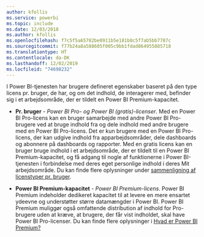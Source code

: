 ```yaml
---
author: kfollis
ms.service: powerbi
ms.topic: include
ms.date: 12/03/2018
ms.author: kfollis
ms.openlocfilehash: f7c5f5a65782be0911b5e181b8c5f7ab5bb7787c
ms.sourcegitcommit: f77b24a8a588605f005c9bb1fdad864955885718
ms.translationtype: HT
ms.contentlocale: da-DK
ms.lasthandoff: 12/02/2019
ms.locfileid: "74698232"
---
```

I Power BI-tjenesten har brugere defineret egenskaber baseret på den type licens pr. bruger, de har, og om det indhold, de interagerer med, befinder sig i et arbejdsområde, der er tildelt en Power BI Premium-kapacitet.


* **Pr. bruger** - *Power BI Pro- og Power BI (gratis)-licenser*. Med en Power BI Pro-licens kan en bruger samarbejde med andre Power BI Pro-brugere ved at bruge indhold fra og dele indhold med andre brugere med en Power BI Pro-licens. Det er kun brugere med en Power BI Pro-licens, der kan udgive indhold fra apparbejdsområder, dele dashboards og abonnere på dashboards og rapporter. Med en gratis licens kan en bruger bruge indhold i et arbejdsområde, der er tildelt til en Power BI Premium-kapacitet, og få adgang til nogle af funktionerne i Power BI-tjenesten i forbindelse med deres eget personlige indhold i deres Mit arbejdsområde. Du kan finde flere oplysninger under [sammenligning af licenstyper pr. bruger](../service-features-license-type.md#per-user-license-type-comparison).


* **Power BI Premium-kapacitet** - *Power BI Premium-licens*. Power BI Premium indeholder dedikeret kapacitet til at levere en mere ensartet ydeevne og understøtter større datamængder i Power BI. Power BI Premium muliggør også omfattende distribution af indhold for Pro-brugere uden at kræve, at brugere, der får vist indholdet, skal have Power BI Pro-licenser. Du kan finde flere oplysninger i [Hvad er Power BI Premium?](../service-premium-what-is.md)
